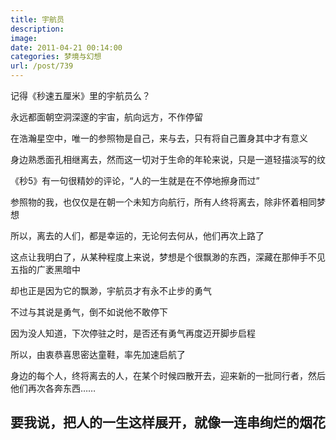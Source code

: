 ```yaml
---
title: 宇航员
description: 
image: 
date: 2011-04-21 00:14:00
categories: 梦境与幻想
url: /post/739
---
```


记得《秒速五厘米》里的宇航员么？

永远都面朝空洞深邃的宇宙，航向远方，不作停留

在浩瀚星空中，唯一的参照物是自己，来与去，只有将自己置身其中才有意义

身边熟悉面孔相继离去，然而这一切对于生命的年轮来说，只是一道轻描淡写的纹

《秒5》有一句很精妙的评论，“人的一生就是在不停地擦身而过”

参照物的我，也仅仅是在朝一个未知方向航行，所有人终将离去，除非怀着相同梦想

所以，离去的人们，都是幸运的，无论何去何从，他们再次上路了

这点让我明白了，从某种程度上来说，梦想是个很飘渺的东西，深藏在那伸手不见五指的广袤黑暗中

却也正是因为它的飘渺，宇航员才有永不止步的勇气

不过与其说是勇气，倒不如说他不敢停下

因为没人知道，下次停驻之时，是否还有勇气再度迈开脚步启程

所以，由衷恭喜思密达童鞋，率先加速启航了

身边的每个人，终将离去的人，在某个时候四散开去，迎来新的一批同行者，然后他们再次各奔东西……

## 要我说，把人的一生这样展开，就像一连串绚烂的烟花